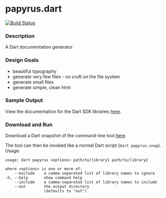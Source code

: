 papyrus.dart
============

[![Build Status](https://drone.io/github.com/devoncarew/papyrus.dart/status.png)](https://drone.io/github.com/devoncarew/papyrus.dart/latest)

### Description

A Dart documentation generator

### Design Goals

- beautiful typography
- generate very few files - no cruft on the file system
- generate small files
- generate simple, clean html

### Sample Output

View the documentation for the Dart SDK libraries [here](http://devoncarew.github.io/papyrus.dart/).

### Download and Run

Download a Dart snapshot of the command-line tool [here](https://drone.io/github.com/devoncarew/papyrus.dart/files/dist/papyrus.snap).

The tool can then be invoked like a normal Dart script (`dart papyrus.snap`). Usage:

    usage: dart papyrus <options> path/to/library1 path/to/library2

    where <options> is one or more of:
        --exclude    a comma-separated list of library names to ignore
    -h, --help       show command help
        --include    a comma-separated list of library names to include
        --out        the output directory
                     (defaults to "out")
